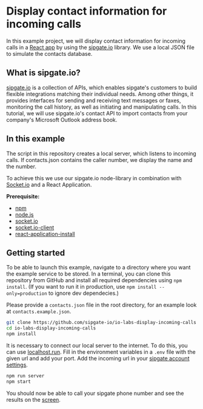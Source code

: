 # Display contact information for incoming calls

In this example project, we will display contact information for incoming calls in a [React app](https://reactjs.org/) by using the [sipgate.io](https://github.com/sipgate-io/sipgateio-node) library.
We use a local JSON file to simulate the contacts database.

## What is sipgate.io?

[sipgate.io](https://www.sipgate.io/) is a collection of APIs, which enables sipgate's customers to build flexible integrations matching their individual needs.
Among other things, it provides interfaces for sending and receiving text messages or faxes, monitoring the call history, as well as initiating and manipulating calls.
In this tutorial, we will use sipgate.io's contact API to import contacts from your company's Microsoft Outlook address book.

## In this example

The script in this repository creates a local server, which listens to incoming calls.
If contacts.json contains the caller number, we display the name and the number.

To achieve this we use our sipgate.io node-library in combination with [Socket.io](https://socket.io/) and a React Application.


**Prerequisite:** 
- [npm](https://www.npmjs.com/)
- [node.js](https://nodejs.org/en/)
- [socket.io](https://www.npmjs.com/package/socket.io)
- [socket.io-client](https://www.npmjs.com/package/socket.io-client)
- [react-application-install](https://reactjs.org/docs/create-a-new-react-app.html)

## Getting started

To be able to launch this example, navigate to a directory where you want the example service to be stored. In a terminal, you can clone this repository from GitHub and install all required dependencies using `npm install`. (If you want to run it in production, use `npm install --only=production` to ignore dev dependecies.)

Please provide a `contacts.json` file in the root directory, for an example look at `contacts.example.json`. 

```bash
git clone https://github.com/sipgate-io/io-labs-display-incoming-calls
cd io-labs-display-incoming-calls
npm install
```

It is necessary to connect our local server to the internet.
To do this, you can use [localhost.run](https://localhost.run/). 
Fill in the environment variables in a `.env` file with the given url and add your port. 
Add the incoming url in your [sipgate account settings](https://console.sipgate.com/webhooks/urls).

```bash
npm run server
npm start
```

You should now be able to call your sipgate phone number and see the results on the [screen](https://localhost:3000).

